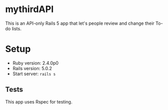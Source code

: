 # mythirdAPI

This is an API-only Rails 5 app that let's people review and change their To-do lists.


# Setup

* Ruby version: 2.4.0p0
* Rails version: 5.0.2
* Start server: `rails s`


## Tests

This app uses Rspec for testing.
